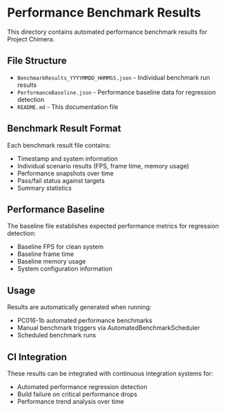 # Performance Benchmark Results

This directory contains automated performance benchmark results for Project Chimera.

## File Structure

- `BenchmarkResults_YYYYMMDD_HHMMSS.json` - Individual benchmark run results
- `PerformanceBaseline.json` - Performance baseline data for regression detection
- `README.md` - This documentation file

## Benchmark Result Format

Each benchmark result file contains:
- Timestamp and system information
- Individual scenario results (FPS, frame time, memory usage)
- Performance snapshots over time
- Pass/fail status against targets
- Summary statistics

## Performance Baseline

The baseline file establishes expected performance metrics for regression detection:
- Baseline FPS for clean system
- Baseline frame time
- Baseline memory usage
- System configuration information

## Usage

Results are automatically generated when running:
- PC016-1b automated performance benchmarks
- Manual benchmark triggers via AutomatedBenchmarkScheduler
- Scheduled benchmark runs

## CI Integration

These results can be integrated with continuous integration systems for:
- Automated performance regression detection
- Build failure on critical performance drops
- Performance trend analysis over time